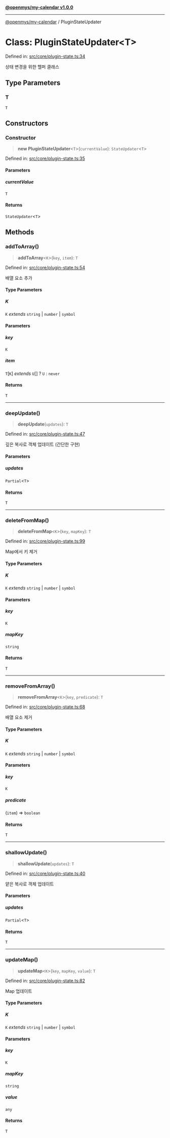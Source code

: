 [**@openmys/my-calendar v1.0.0**](../README.md)

***

[@openmys/my-calendar](../globals.md) / PluginStateUpdater

# Class: PluginStateUpdater\<T\>

Defined in: [src/core/plugin-state.ts:34](https://github.com/openmys/my-calendar/blob/96ebce4306bfb6a4ab4c4297a9b422c56933c5da/src/core/plugin-state.ts#L34)

상태 변경을 위한 헬퍼 클래스

## Type Parameters

### T

`T`

## Constructors

### Constructor

> **new PluginStateUpdater**\<`T`\>(`currentValue`): `StateUpdater`\<`T`\>

Defined in: [src/core/plugin-state.ts:35](https://github.com/openmys/my-calendar/blob/96ebce4306bfb6a4ab4c4297a9b422c56933c5da/src/core/plugin-state.ts#L35)

#### Parameters

##### currentValue

`T`

#### Returns

`StateUpdater`\<`T`\>

## Methods

### addToArray()

> **addToArray**\<`K`\>(`key`, `item`): `T`

Defined in: [src/core/plugin-state.ts:54](https://github.com/openmys/my-calendar/blob/96ebce4306bfb6a4ab4c4297a9b422c56933c5da/src/core/plugin-state.ts#L54)

배열 요소 추가

#### Type Parameters

##### K

`K` *extends* `string` \| `number` \| `symbol`

#### Parameters

##### key

`K`

##### item

`T`\[`K`\] *extends* `U`[] ? `U` : `never`

#### Returns

`T`

***

### deepUpdate()

> **deepUpdate**(`updates`): `T`

Defined in: [src/core/plugin-state.ts:47](https://github.com/openmys/my-calendar/blob/96ebce4306bfb6a4ab4c4297a9b422c56933c5da/src/core/plugin-state.ts#L47)

깊은 복사로 객체 업데이트 (간단한 구현)

#### Parameters

##### updates

`Partial`\<`T`\>

#### Returns

`T`

***

### deleteFromMap()

> **deleteFromMap**\<`K`\>(`key`, `mapKey`): `T`

Defined in: [src/core/plugin-state.ts:99](https://github.com/openmys/my-calendar/blob/96ebce4306bfb6a4ab4c4297a9b422c56933c5da/src/core/plugin-state.ts#L99)

Map에서 키 제거

#### Type Parameters

##### K

`K` *extends* `string` \| `number` \| `symbol`

#### Parameters

##### key

`K`

##### mapKey

`string`

#### Returns

`T`

***

### removeFromArray()

> **removeFromArray**\<`K`\>(`key`, `predicate`): `T`

Defined in: [src/core/plugin-state.ts:68](https://github.com/openmys/my-calendar/blob/96ebce4306bfb6a4ab4c4297a9b422c56933c5da/src/core/plugin-state.ts#L68)

배열 요소 제거

#### Type Parameters

##### K

`K` *extends* `string` \| `number` \| `symbol`

#### Parameters

##### key

`K`

##### predicate

(`item`) => `boolean`

#### Returns

`T`

***

### shallowUpdate()

> **shallowUpdate**(`updates`): `T`

Defined in: [src/core/plugin-state.ts:40](https://github.com/openmys/my-calendar/blob/96ebce4306bfb6a4ab4c4297a9b422c56933c5da/src/core/plugin-state.ts#L40)

얕은 복사로 객체 업데이트

#### Parameters

##### updates

`Partial`\<`T`\>

#### Returns

`T`

***

### updateMap()

> **updateMap**\<`K`\>(`key`, `mapKey`, `value`): `T`

Defined in: [src/core/plugin-state.ts:82](https://github.com/openmys/my-calendar/blob/96ebce4306bfb6a4ab4c4297a9b422c56933c5da/src/core/plugin-state.ts#L82)

Map 업데이트

#### Type Parameters

##### K

`K` *extends* `string` \| `number` \| `symbol`

#### Parameters

##### key

`K`

##### mapKey

`string`

##### value

`any`

#### Returns

`T`
